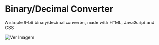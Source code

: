 # Binary/Decimal Converter

A simple 8-bit binary/decimal converter, made with HTML, JavaScript and CSS

![Ver Imagem](https://i.imgur.com/VXwP2gS.jpg)
